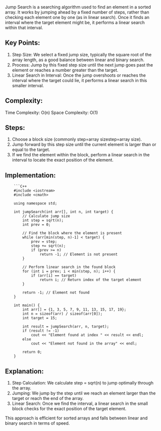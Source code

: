 Jump Search is a searching algorithm used to find an element in a sorted array. It works by jumping ahead by a fixed number of steps, rather than checking each element one by one (as in linear search). Once it finds an interval where the target element might be, it performs a linear search within that interval.

## Key Points:
1) Step Size: We select a fixed jump size, typically the square root of the array length, as a good balance between linear and binary search.
2) Process: Jump by this fixed step size until the next jump goes past the element or reaches a number greater than the target.
3) Linear Search in Interval: Once the jump overshoots or reaches the interval where the target could lie, it performs a linear search in this smaller interval.

## Complexity:
Time Complexity: O(n)
Space Complexity: O(1)

## Steps:
1) Choose a block size (commonly step=array sizestep=array size).
2) Jump forward by this step size until the current element is larger than or equal to the target.
3) If we find the element within the block, perform a linear search in the interval to locate the exact position of the element.

## Implementation:

        ```C++
        #include <iostream>
        #include <cmath>
        
        using namespace std;
        
        int jumpSearch(int arr[], int n, int target) {
            // Calculate jump size
            int step = sqrt(n);
            int prev = 0;
        
            // Find the block where the element is present
            while (arr[min(step, n)-1] < target) {
                prev = step;
                step += sqrt(n);
                if (prev >= n)
                    return -1; // Element is not present
            }
        
            // Perform linear search in the found block
            for (int i = prev; i < min(step, n); i++) {
                if (arr[i] == target)
                    return i; // Return index of the target element
            }
        
            return -1; // Element not found
        }
        
        int main() {
            int arr[] = {1, 3, 5, 7, 9, 11, 13, 15, 17, 19};
            int n = sizeof(arr) / sizeof(arr[0]);
            int target = 15;
        
            int result = jumpSearch(arr, n, target);
            if (result != -1)
                cout << "Element found at index " << result << endl;
            else
                cout << "Element not found in the array" << endl;
        
            return 0;
        }
## Explanation:
1) Step Calculation: We calculate step = sqrt(n) to jump optimally through the array.
2) Jumping: We jump by the step until we reach an element larger than the target or reach the end of the array.
3) Linear Search: Once we find the interval, a linear search in the small block checks for the exact position of the target element.

This approach is efficient for sorted arrays and falls between linear and binary search in terms of speed.
